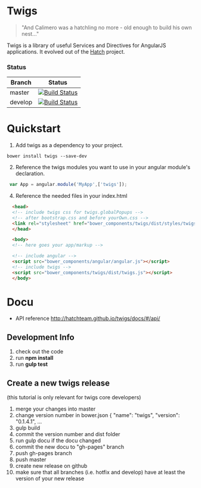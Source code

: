 
# Twigs

> "And Calimero was a hatchling no more - old enough to build his own nest..."

Twigs is a library of useful Services and Directives for AngularJS applications. It evolved out of the [Hatch](https://bitbucket.org/hatchteam/hatch) project.


### Status
| Branch        | Status         |
| ------------- |:-------------:|
| master        | [![Build Status](https://travis-ci.org/hatchteam/twigs.png?branch=master)](https://travis-ci.org/hatchteam/twigs) |
| develop        | [![Build Status](https://travis-ci.org/hatchteam/twigs.png?branch=develop)](https://travis-ci.org/hatchteam/twigs) |


# Quickstart

1. Add twigs as a dependency to your project.

  ```
  bower install twigs --save-dev
  ```

2. Reference the twigs modules you want to use in your angular module's declaration.

  ```javascript
   var App = angular.module('MyApp',['twigs']);
  ```
  
4. Reference the needed files in your index.html

  ```html
    <head>
    <!-- include twigs css for twigs.globalPopups -->
    <!-- after bootstrap.css and before yourOwn.css -->
    <link rel="stylesheet" href="bower_components/twigs/dist/styles/twigs.css">
    </head>

    <body>
    <!-- here goes your app/markup -->

    <!-- include angular -->
    <script src="bower_components/angular/angular.js"></script>
    <!-- include twigs -->
    <script src="bower_components/twigs/dist/twigs.js"></script>
    </body>
  ```


# Docu

* API reference http://hatchteam.github.io/twigs/docs/#/api/


## Development Info

 1. check out the code
 2. run **npm install**
 3. run **gulp test**

## Create a new twigs release
(this tutorial is only relevant for twigs core developers)

 1. merge your changes into master
 2. change version number in bower.json {
     "name": "twigs",
     "version": "0.1.4.1",
     ...
 3. gulp build
 4. commit the version number and dist folder
   1. run gulp docu if the docu changed
   2. commit the new docu to "gh-pages" branch
   3. push gh-pages branch
 5. push master
 6. create new release on github
   1. make sure that all branches (i.e. hotfix and develop) have at least the version of your new release
